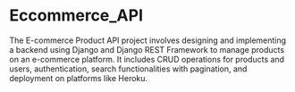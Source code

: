 # Eccommerce_API
The E-commerce Product API project involves designing and implementing a backend using Django and Django REST Framework to manage products on an e-commerce platform. It includes CRUD operations for products and users, authentication, search functionalities with pagination, and deployment on platforms like Heroku.
